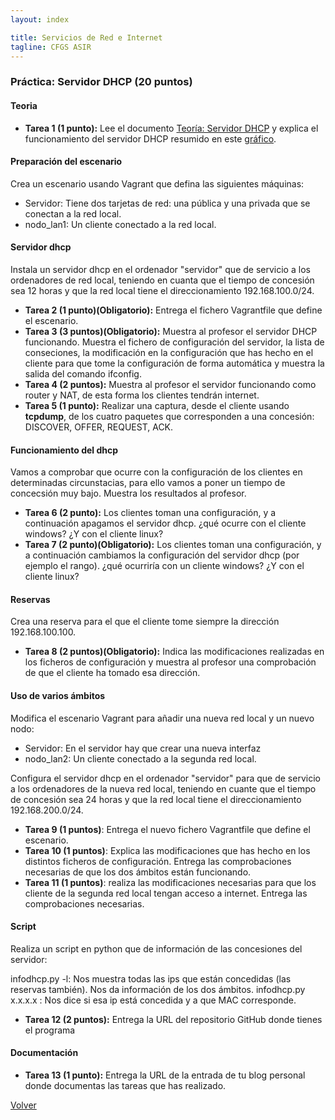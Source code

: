```yaml
---
layout: index

title: Servicios de Red e Internet
tagline: CFGS ASIR
---
```

### Práctica: Servidor DHCP (20 puntos)

#### Teoria

<div class='ejercicios' markdown='1'>

* **Tarea 1 (1 punto):** Lee el documento [Teoría: Servidor DHCP](http://dit.gonzalonazareno.org/moodle/mod/resource/view.php?id=1868) y explica el funcionamiento del servidor DHCP resumido en este [gráfico](img/dhcp.png).
</div>

#### Preparación del escenario

Crea un escenario usando Vagrant que defina las siguientes máquinas:

* Servidor: Tiene dos tarjetas de red: una pública y una privada que se conectan a la red local.
* nodo_lan1: Un cliente conectado a la red local.

#### Servidor dhcp

Instala un servidor dhcp en el ordenador "servidor" que de servicio a los ordenadores de red local, teniendo en cuanta que el tiempo de concesión sea 12 horas y que la red local tiene el direccionamiento 192.168.100.0/24.

<div class='ejercicios' markdown='1'>

* **Tarea 2 (1 punto)(Obligatorio):** Entrega el fichero Vagrantfile que define el escenario.
* **Tarea 3 (3 puntos)(Obligatorio):** Muestra al profesor el servidor DHCP funcionando. Muestra el fichero de configuración del servidor, la lista de conseciones, la modificación en la configuración que has hecho en el cliente para que tome la configuración de forma automática y muestra la salida del comando ifconfig.
* **Tarea 4 (2 puntos):** Muestra al profesor el servidor funcionando como router y NAT, de esta forma los clientes tendrán internet.
* **Tarea 5 (1 punto):** Realizar una captura, desde el cliente usando **tcpdump**, de los cuatro paquetes que corresponden a una concesión: DISCOVER, OFFER, REQUEST, ACK.
</div>

#### Funcionamiento del dhcp

<div class='ejercicios' markdown='1'>

Vamos a comprobar que ocurre con la configuración de los clientes en determinadas circunstacias, para ello vamos a poner un tiempo de concecsión muy bajo. Muestra los resultados al profesor.

* **Tarea 6 (2 punto):** Los clientes toman una configuración, y a continuación apagamos el servidor dhcp. ¿qué ocurre con el cliente windows? ¿Y con el cliente linux?
* **Tarea 7 (2 punto)(Obligatorio):** Los clientes toman una configuración, y a continuación cambiamos la configuración del servidor dhcp (por ejemplo el rango). ¿qué ocurriría con un cliente windows? ¿Y con el cliente linux?

</div>

#### Reservas

Crea una reserva para el que el cliente tome siempre la dirección 192.168.100.100.

<div class='ejercicios' markdown='1'>

* **Tarea 8 (2 puntos)(Obligatorio):** Indica las modificaciones realizadas en los ficheros de configuración y muestra al profesor una comprobación de que el cliente ha tomado esa dirección.
</div>

#### Uso de varios ámbitos

Modifica el escenario Vagrant para añadir una nueva red local y un nuevo nodo:

* Servidor: En el servidor hay que crear una nueva interfaz
* nodo_lan2: Un cliente conectado a la segunda red local.

Configura el servidor dhcp en el ordenador "servidor" para que de servicio a los ordenadores de la nueva red local, teniendo en cuante que el tiempo de concesión sea 24 horas y que la red local tiene el direccionamiento 192.168.200.0/24.

<div class='ejercicios' markdown='1'>

* **Tarea 9 (1 puntos)**: Entrega el nuevo fichero Vagrantfile que define el escenario.
* **Tarea 10 (1 puntos)**: Explica las modificaciones que has hecho en los distintos ficheros de configuración. Entrega las comprobaciones necesarias de que los dos ámbitos están funcionando.
* **Tarea 11 (1 puntos)**: realiza las modificaciones necesarias para que los cliente de la segunda red local tengan acceso a internet. Entrega las comprobaciones necesarias.
</div>

#### Script

Realiza un script en python que de información de las concesiones del servidor:

infodhcp.py -l: Nos muestra todas las ips que están concedidas (las reservas también). Nos da información de los dos ámbitos.
infodhcp.py x.x.x.x : Nos dice si esa ip está concedida y a que MAC corresponde.

<div class='ejercicios' markdown='1'>

* **Tarea 12 (2 puntos):** Entrega la URL del repositorio GitHub donde tienes el programa
</div>

#### Documentación

<div class='ejercicios' markdown='1'>

* **Tarea 13 (1 punto):** Entrega la URL de la entrada de tu blog personal donde documentas las tareas que has realizado.
</div>


[Volver](index)

